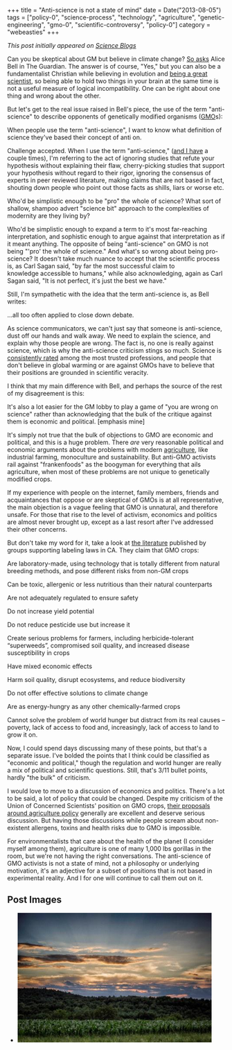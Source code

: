 +++
title = "Anti-science is not a state of mind"
date = Date("2013-08-05")
tags = ["policy-0", "science-process", "technology", "agriculture", "genetic-engineering", "gmo-0", "scientific-controversy", "policy-0"]
category = "webeasties"
+++

_This post initially appeared on [Science Blogs](http://scienceblogs.com/webeasties)_

Can you be skeptical about GM but believe in climate change? [So asks](http://www.theguardian.com/science/political-science/2013/jul/31/sceptical-gm-climate-change) Alice Bell in The Guardian. The answer is of course, "Yes," but you can also be a fundamentalist Christian while believing in evolution and [being a great scientist](https://en.wikipedia.org/wiki/Francis_Collins), so being able to hold two things in your brain at the same time is not a useful measure of logical incompatibility. One can be right about one thing and wrong about the other.

But let's get to the real issue raised in Bell's piece, the use of the term "anti-science" to describe opponents of genetically modified organisms ([GMO](/tag/gmo-0)s):

When people use the term "anti-science", I want to know what definition of science they've based their concept of anti on.

Challenge accepted. When I use the term "anti-science," ([and I have](http://blogs.scientificamerican.com/guest-blog/2013/05/30/allergic-to-science-proteins-and-allergens-in-our-genetically-engineered-food/) a couple times), I'm referring to the act of ignoring studies that refute your hypothesis without explaining their flaw, cherry-picking studies that support your hypothesis without regard to their rigor, ignoring the consensus of experts in peer reviewed literature, making claims that are not based in fact, shouting down people who point out those facts as shills, liars or worse etc.

Who'd be simplistic enough to be "pro" the whole of science? What sort of shallow, shampoo advert "science bit" approach to the complexities of modernity are they living by?

Who'd be simplistic enough to expand a term to it's most far-reaching interpretation, and sophistic enough to argue against that interpretation as if it meant anything. The opposite of being "anti-science" on GMO is not being "'pro' the whole of science." And what's so wrong about being pro-science? It doesn't take much nuance to accept that the scientific process is, as Carl Sagan said, "by far the most successful claim to knowledge accessible to humans," while also acknowledging, again as Carl Sagan said, "It is not perfect, it's just the best we have."

Still, I'm sympathetic with the idea that the term anti-science is, as Bell writes:

...all too often applied to close down debate.

As science communicators, we can't just say that someone is anti-science, dust off our hands and walk away. We need to explain the science, and explain why those people are wrong. The fact is, no one is really against science, which is why the anti-science criticism stings so much. Science is [consistently rated](http://www.gponline.com/News/article/1171314/Poll-reveals-doctors-trusted-profession/) among the most trusted professions, and people that don't believe in global warming or are against GMOs have to believe that their positions are grounded in scientific veracity.

I think that my main difference with Bell, and perhaps the source of the rest of my disagreement is this:

It's also a lot easier for the GM lobby to play a game of "you are wrong on science" rather than acknowledging that the bulk of the critique against them is economic and political. [emphasis mine]

It's simply not true that the bulk of objections to GMO are economic and political, and this is a huge problem. There *are* very reasonable political and economic arguments about the problems with modern [agriculture](/tag/agriculture), like industrial farming, monoculture and sustainability. But anti-GMO activists rail against "frankenfoods" as the boogyman for everything that ails agriculture, when most of these problems are not unique to genetically modified crops.

If my experience with people on the internet, family members, friends and acquaintances that oppose or are skeptical of GMOs is at all representative, the main objection is a vague feeling that GMO is unnatural, and therefore unsafe. For those that rise to the level of activism, economics and politics are almost never brought up, except as a last resort after I've addressed their other concerns.

But don't take my word for it, take a look at [the literature](http://earthopensource.org/index.php/reports/gmo-myths-and-truths) published by groups supporting labeling laws in CA. They claim that GMO crops:

Are laboratory-made, using technology that is totally different from natural breeding methods, and pose different risks from non-GM crops

Can be toxic, allergenic or less nutritious than their natural counterparts

Are not adequately regulated to ensure safety

Do not increase yield potential

Do not reduce pesticide use but increase it

Create serious problems for farmers, including herbicide-tolerant “superweeds”, compromised soil quality, and increased disease susceptibility in crops

Have mixed economic effects

Harm soil quality, disrupt ecosystems, and reduce biodiversity

Do not offer effective solutions to climate change

Are as energy-hungry as any other chemically-farmed crops

Cannot solve the problem of world hunger but distract from its real causes – poverty, lack of access to food and, increasingly, lack of access to land to grow it on.

Now, I could spend days discussing many of these points, but that's a separate issue. I've bolded the points that I think could be classified as "economic and political," though the regulation and world hunger are really a mix of political and scientific questions. Still, that's 3/11 bullet points, hardly "the bulk" of criticism.

I would love to move to a discussion of economics and politics. There's a lot to be said, a lot of policy that could be changed. Despite my criticism of the Union of Concerned Scientists' position on GMO crops, [their proposals around agriculture policy](http://www.ucsusa.org/food_and_agriculture/solutions/strengthen-healthy-farm-policy/) generally are excellent and deserve serious discussion. But having those discussions while people scream about non-existent allergens, toxins and health risks due to GMO is impossible.

For environmentalists that care about the health of the planet (I consider myself among them), agriculture is one of many 1,000 lbs gorillas in the room, but we're not having the right conversations. The anti-science of GMO activists is not a state of mind, not a philosophy or underlying motivation, it's an adjective for a subset of positions that is not based in experimental reality. And I for one will continue to call them out on it.

      
  

 ## Post Images

- ![image](/assets/img/webeasties/image.jpeg)

